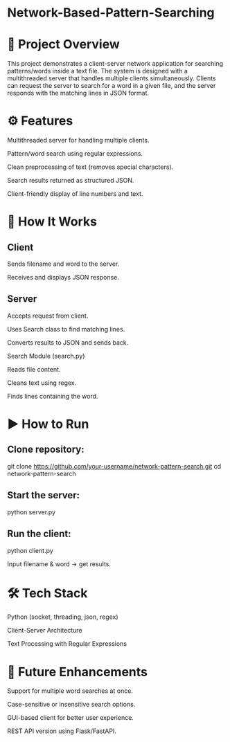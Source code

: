 # Network-Based-Pattern-Searching
# 📌 Project Overview

This project demonstrates a client-server network application for searching patterns/words inside a text file. The system is designed with a multithreaded server that handles multiple clients simultaneously. Clients can request the server to search for a word in a given file, and the server responds with the matching lines in JSON format.
# ⚙️ Features

Multithreaded server for handling multiple clients.

Pattern/word search using regular expressions.

Clean preprocessing of text (removes special characters).

Search results returned as structured JSON.

Client-friendly display of line numbers and text.

# 🚀 How It Works

## Client

Sends filename and word to the server.

Receives and displays JSON response.

## Server

Accepts request from client.

Uses Search class to find matching lines.

Converts results to JSON and sends back.

Search Module (search.py)

Reads file content.

Cleans text using regex.

Finds lines containing the word.

# ▶️ How to Run

## Clone repository:

git clone https://github.com/your-username/network-pattern-search.git
cd network-pattern-search


## Start the server:

python server.py


## Run the client:

python client.py


Input filename & word → get results.

# 🛠️ Tech Stack

Python (socket, threading, json, regex)

Client-Server Architecture

Text Processing with Regular Expressions

# 📌 Future Enhancements

Support for multiple word searches at once.

Case-sensitive or insensitive search options.

GUI-based client for better user experience.

REST API version using Flask/FastAPI.
